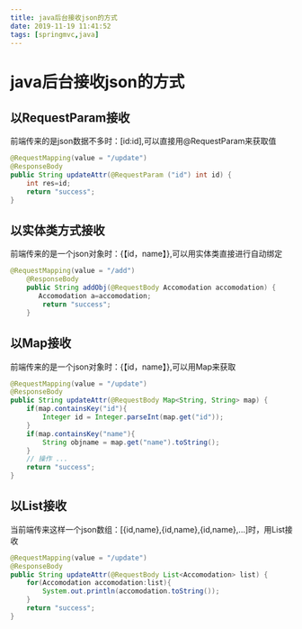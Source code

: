 ```yaml
---
title: java后台接收json的方式
date: 2019-11-19 11:41:52
tags: [springmvc,java]
---
```


# java后台接收json的方式

## 以RequestParam接收

前端传来的是json数据不多时：[id:id],可以直接用@RequestParam来获取值

```java
@RequestMapping(value = "/update")
@ResponseBody
public String updateAttr(@RequestParam ("id") int id) {
    int res=id;
    return "success";
}

```

## 以实体类方式接收

前端传来的是一个json对象时：{【id，name】},可以用实体类直接进行自动绑定

```java
@RequestMapping(value = "/add")
    @ResponseBody
    public String addObj(@RequestBody Accomodation accomodation) {
       Accomodation a=accomodation;
        return "success";
    }
```

<!--more-->

## 以Map接收

前端传来的是一个json对象时：{【id，name】},可以用Map来获取

```java
@RequestMapping(value = "/update")
@ResponseBody
public String updateAttr(@RequestBody Map<String, String> map) {
    if(map.containsKey("id"){
        Integer id = Integer.parseInt(map.get("id"));
    }
    if(map.containsKey("name"){
        String objname = map.get("name").toString();
    }
    // 操作 ...
    return "success";
}

```

## 以List接收

当前端传来这样一个json数组：[{id,name},{id,name},{id,name},...]时，用List<E>接收

```java
@RequestMapping(value = "/update")
@ResponseBody
public String updateAttr(@RequestBody List<Accomodation> list) {
    for(Accomodation accomodation:list){
        System.out.println(accomodation.toString());
    }
    return "success";
}
```


